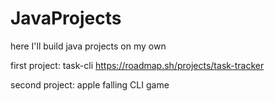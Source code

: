 # JavaProjects
here I'll build java projects on my own


first project: task-cli https://roadmap.sh/projects/task-tracker

second project: apple falling CLI game